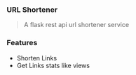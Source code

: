 ### URL Shortener
> A flask rest api url shortener service

### Features
* Shorten Links
* Get Links stats like views
  